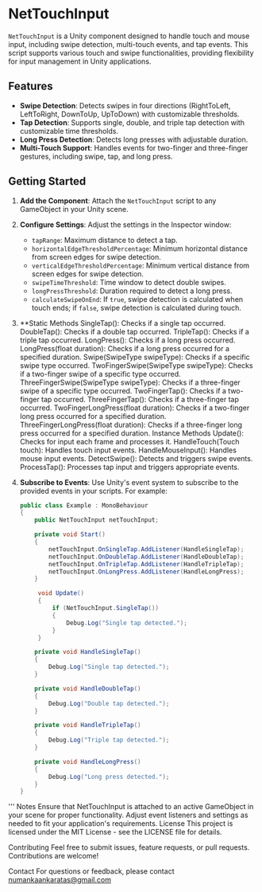 # NetTouchInput

`NetTouchInput` is a Unity component designed to handle touch and mouse input, including swipe detection, multi-touch events, and tap events. This script supports various touch and swipe functionalities, providing flexibility for input management in Unity applications.

## Features

- **Swipe Detection**: Detects swipes in four directions (RightToLeft, LeftToRight, DownToUp, UpToDown) with customizable thresholds.
- **Tap Detection**: Supports single, double, and triple tap detection with customizable time thresholds.
- **Long Press Detection**: Detects long presses with adjustable duration.
- **Multi-Touch Support**: Handles events for two-finger and three-finger gestures, including swipe, tap, and long press.

## Getting Started

1. **Add the Component**: Attach the `NetTouchInput` script to any GameObject in your Unity scene.

2. **Configure Settings**: Adjust the settings in the Inspector window:
   - `tapRange`: Maximum distance to detect a tap.
   - `horizontalEdgeThresholdPercentage`: Minimum horizontal distance from screen edges for swipe detection.
   - `verticalEdgeThresholdPercentage`: Minimum vertical distance from screen edges for swipe detection.
   - `swipeTimeThreshold`: Time window to detect double swipes.
   - `longPressThreshold`: Duration required to detect a long press.
   - `calculateSwipeOnEnd`: If `true`, swipe detection is calculated when touch ends; if `false`, swipe detection is calculated during touch.
  
3. **Static Methods
   SingleTap(): Checks if a single tap occurred.
   DoubleTap(): Checks if a double tap occurred.
   TripleTap(): Checks if a triple tap occurred.
   LongPress(): Checks if a long press occurred.
   LongPress(float duration): Checks if a long press occurred for a specified duration.
   Swipe(SwipeType swipeType): Checks if a specific swipe type occurred.
   TwoFingerSwipe(SwipeType swipeType): Checks if a two-finger swipe of a specific type occurred.
   ThreeFingerSwipe(SwipeType swipeType): Checks if a three-finger swipe of a specific type occurred.
   TwoFingerTap(): Checks if a two-finger tap occurred.
   ThreeFingerTap(): Checks if a three-finger tap occurred.
   TwoFingerLongPress(float duration): Checks if a two-finger long press occurred for a specified duration.
   ThreeFingerLongPress(float duration): Checks if a three-finger long press occurred for a specified duration.
   Instance Methods
   Update(): Checks for input each frame and processes it.
   HandleTouch(Touch touch): Handles touch input events.
   HandleMouseInput(): Handles mouse input events.
   DetectSwipe(): Detects and triggers swipe events.
   ProcessTap(): Processes tap input and triggers appropriate events.

4. **Subscribe to Events**: Use Unity's event system to subscribe to the provided events in your scripts. For example:

   ```csharp
   public class Example : MonoBehaviour
   {
       public NetTouchInput netTouchInput;

       private void Start()
       {
           netTouchInput.OnSingleTap.AddListener(HandleSingleTap);
           netTouchInput.OnDoubleTap.AddListener(HandleDoubleTap);
           netTouchInput.OnTripleTap.AddListener(HandleTripleTap);
           netTouchInput.OnLongPress.AddListener(HandleLongPress);
       }

        void Update()
        {
            if (NetTouchInput.SingleTap())
            {
                Debug.Log("Single tap detected.");
            }
        }

       private void HandleSingleTap()
       {
           Debug.Log("Single tap detected.");
       }

       private void HandleDoubleTap()
       {
           Debug.Log("Double tap detected.");
       }

       private void HandleTripleTap()
       {
           Debug.Log("Triple tap detected.");
       }

       private void HandleLongPress()
       {
           Debug.Log("Long press detected.");
       }
   }

'''
Notes
Ensure that NetTouchInput is attached to an active GameObject in your scene for proper functionality.
Adjust event listeners and settings as needed to fit your application's requirements.
License
This project is licensed under the MIT License - see the LICENSE file for details.

Contributing
Feel free to submit issues, feature requests, or pull requests. Contributions are welcome!

Contact
For questions or feedback, please contact numankaankaratas@gmail.com
